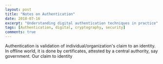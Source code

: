 ```yaml
---
layout: post
title: "Notes on Authentication"
date: 2018-07-16
excerpt: "Understanding digital authentication techniques in practice"
tags: [Authentication, digital, cryptography, security]
comments: true
---
```



Authentication is validation of individual/organization's claim to an identity. In offline world, it is done by certificates, attested by a central authority, say government.
Our claim to identity 